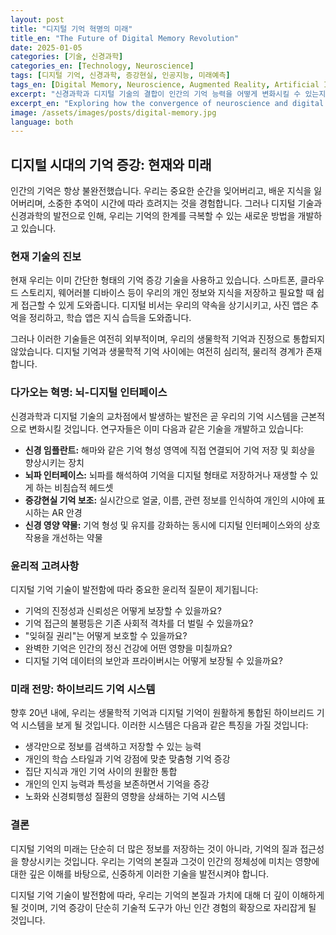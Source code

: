 ```yaml
---
layout: post
title: "디지털 기억 혁명의 미래"
title_en: "The Future of Digital Memory Revolution"
date: 2025-01-05
categories: [기술, 신경과학]
categories_en: [Technology, Neuroscience]
tags: [디지털 기억, 신경과학, 증강현실, 인공지능, 미래예측]
tags_en: [Digital Memory, Neuroscience, Augmented Reality, Artificial Intelligence, Future Prediction]
excerpt: "신경과학과 디지털 기술의 결합이 인간의 기억 능력을 어떻게 변화시킬 수 있는지 탐구하는 글입니다."
excerpt_en: "Exploring how the convergence of neuroscience and digital technology can transform human memory capabilities."
image: /assets/images/posts/digital-memory.jpg
language: both
---
```


<div class="post-content-ko" lang="ko" data-lang="ko" style="display: block; visibility: visible;">
  <h2>디지털 시대의 기억 증강: 현재와 미래</h2>
  
  <p>인간의 기억은 항상 불완전했습니다. 우리는 중요한 순간을 잊어버리고, 배운 지식을 잃어버리며, 소중한 추억이 시간에 따라 흐려지는 것을 경험합니다. 그러나 디지털 기술과 신경과학의 발전으로 인해, 우리는 기억의 한계를 극복할 수 있는 새로운 방법을 개발하고 있습니다.</p>
  
  <h3>현재 기술의 진보</h3>
  
  <p>현재 우리는 이미 간단한 형태의 기억 증강 기술을 사용하고 있습니다. 스마트폰, 클라우드 스토리지, 웨어러블 디바이스 등이 우리의 개인 정보와 지식을 저장하고 필요할 때 쉽게 접근할 수 있게 도와줍니다. 디지털 비서는 우리의 약속을 상기시키고, 사진 앱은 추억을 정리하고, 학습 앱은 지식 습득을 도와줍니다.</p>
  
  <p>그러나 이러한 기술들은 여전히 외부적이며, 우리의 생물학적 기억과 진정으로 통합되지 않았습니다. 디지털 기억과 생물학적 기억 사이에는 여전히 심리적, 물리적 경계가 존재합니다.</p>
  
  <h3>다가오는 혁명: 뇌-디지털 인터페이스</h3>
  
  <p>신경과학과 디지털 기술의 교차점에서 발생하는 발전은 곧 우리의 기억 시스템을 근본적으로 변화시킬 것입니다. 연구자들은 이미 다음과 같은 기술을 개발하고 있습니다:</p>
  
  <ul>
    <li><strong>신경 임플란트:</strong> 해마와 같은 기억 형성 영역에 직접 연결되어 기억 저장 및 회상을 향상시키는 장치</li>
    <li><strong>뇌파 인터페이스:</strong> 뇌파를 해석하여 기억을 디지털 형태로 저장하거나 재생할 수 있게 하는 비침습적 헤드셋</li>
    <li><strong>증강현실 기억 보조:</strong> 실시간으로 얼굴, 이름, 관련 정보를 인식하여 개인의 시야에 표시하는 AR 안경</li>
    <li><strong>신경 영양 약물:</strong> 기억 형성 및 유지를 강화하는 동시에 디지털 인터페이스와의 상호작용을 개선하는 약물</li>
  </ul>
  
  <h3>윤리적 고려사항</h3>
  
  <p>디지털 기억 기술이 발전함에 따라 중요한 윤리적 질문이 제기됩니다:</p>
  
  <ul>
    <li>기억의 진정성과 신뢰성은 어떻게 보장할 수 있을까요?</li>
    <li>기억 접근의 불평등은 기존 사회적 격차를 더 벌릴 수 있을까요?</li>
    <li>"잊혀질 권리"는 어떻게 보호할 수 있을까요?</li>
    <li>완벽한 기억은 인간의 정신 건강에 어떤 영향을 미칠까요?</li>
    <li>디지털 기억 데이터의 보안과 프라이버시는 어떻게 보장될 수 있을까요?</li>
  </ul>
  
  <h3>미래 전망: 하이브리드 기억 시스템</h3>
  
  <p>향후 20년 내에, 우리는 생물학적 기억과 디지털 기억이 원활하게 통합된 하이브리드 기억 시스템을 보게 될 것입니다. 이러한 시스템은 다음과 같은 특징을 가질 것입니다:</p>
  
  <ul>
    <li>생각만으로 정보를 검색하고 저장할 수 있는 능력</li>
    <li>개인의 학습 스타일과 기억 강점에 맞춘 맞춤형 기억 증강</li>
    <li>집단 지식과 개인 기억 사이의 원활한 통합</li>
    <li>개인의 인지 능력과 특성을 보존하면서 기억을 증강</li>
    <li>노화와 신경퇴행성 질환의 영향을 상쇄하는 기억 시스템</li>
  </ul>
  
  <h3>결론</h3>
  
  <p>디지털 기억의 미래는 단순히 더 많은 정보를 저장하는 것이 아니라, 기억의 질과 접근성을 향상시키는 것입니다. 우리는 기억의 본질과 그것이 인간의 정체성에 미치는 영향에 대한 깊은 이해를 바탕으로, 신중하게 이러한 기술을 발전시켜야 합니다.</p>
  
  <p>디지털 기억 기술이 발전함에 따라, 우리는 기억의 본질과 가치에 대해 더 깊이 이해하게 될 것이며, 기억 증강이 단순히 기술적 도구가 아닌 인간 경험의 확장으로 자리잡게 될 것입니다.</p>
</div>

<div class="post-content-en" lang="en" data-lang="en" style="display: none; visibility: hidden;">
  <h2>Memory Enhancement in the Digital Age: Present and Future</h2>
  
  <p>Human memory has always been imperfect. We forget important moments, lose acquired knowledge, and watch precious memories fade with time. However, with advancements in digital technology and neuroscience, we are developing new ways to overcome the limitations of memory.</p>
  
  <h3>Current Technological Progress</h3>
  
  <p>We already use simple forms of memory enhancement technology today. Smartphones, cloud storage, and wearable devices help us store personal information and knowledge, making it easily accessible when needed. Digital assistants remind us of appointments, photo apps organize memories, and learning applications aid in knowledge acquisition.</p>
  
  <p>However, these technologies remain external and not truly integrated with our biological memory. There is still a psychological and physical boundary between digital and biological memory.</p>
  
  <h3>The Coming Revolution: Brain-Digital Interfaces</h3>
  
  <p>Advancements at the intersection of neuroscience and digital technology will soon fundamentally transform our memory systems. Researchers are already developing technologies such as:</p>
  
  <ul>
    <li><strong>Neural implants:</strong> Devices that connect directly to memory-forming regions like the hippocampus to enhance memory storage and recall</li>
    <li><strong>Brainwave interfaces:</strong> Non-invasive headsets that interpret brainwaves to store or play back memories in digital form</li>
    <li><strong>Augmented reality memory aids:</strong> AR glasses that recognize faces, names, and relevant information in real-time and display them in a person's field of vision</li>
    <li><strong>Neurotrophic drugs:</strong> Substances that enhance memory formation and retention while improving interaction with digital interfaces</li>
  </ul>
  
  <h3>Ethical Considerations</h3>
  
  <p>As digital memory technologies advance, important ethical questions arise:</p>
  
  <ul>
    <li>How can we ensure the authenticity and reliability of memories?</li>
    <li>Could inequality in memory access widen existing social gaps?</li>
    <li>How can we protect the "right to be forgotten"?</li>
    <li>What impact would perfect memory have on human mental health?</li>
    <li>How can we guarantee the security and privacy of digital memory data?</li>
  </ul>
  
  <h3>Future Outlook: Hybrid Memory Systems</h3>
  
  <p>Within the next 20 years, we will see hybrid memory systems where biological and digital memory are seamlessly integrated. These systems will feature:</p>
  
  <ul>
    <li>The ability to retrieve and store information through thought alone</li>
    <li>Personalized memory enhancement tailored to individual learning styles and memory strengths</li>
    <li>Seamless integration between collective knowledge and personal memories</li>
    <li>Memory enhancement that preserves individual cognitive abilities and characteristics</li>
    <li>Memory systems that offset the effects of aging and neurodegenerative diseases</li>
  </ul>
  
  <h3>Conclusion</h3>
  
  <p>The future of digital memory is not simply about storing more information, but about improving the quality and accessibility of memory. We must carefully advance these technologies based on a deep understanding of the nature of memory and its impact on human identity.</p>
  
  <p>As digital memory technologies evolve, we will gain a deeper understanding of the nature and value of memory, and memory enhancement will become not just a technological tool but an extension of human experience.</p>
</div>

<script>
  document.addEventListener('DOMContentLoaded', function() {
    console.log('[포스트 콘텐츠] 초기화');
    
    // 언어 변경 이벤트 수신
    document.addEventListener('languageChanged', function(e) {
      const lang = e.detail.language;
      console.log('[포스트 콘텐츠] 언어 변경 감지:', lang);
      
      const koContent = document.querySelector('.post-content-ko');
      const enContent = document.querySelector('.post-content-en');
      
      if (koContent && enContent) {
        if (lang === 'ko') {
          koContent.style.cssText = 'display: block !important; visibility: visible !important;';
          enContent.style.cssText = 'display: none !important; visibility: hidden !important;';
        } else {
          koContent.style.cssText = 'display: none !important; visibility: hidden !important;';
          enContent.style.cssText = 'display: block !important; visibility: visible !important;';
        }
        console.log('[포스트 콘텐츠] 콘텐츠 표시 설정:', {
          lang: lang,
          koDisplay: koContent.style.display,
          enDisplay: enContent.style.display
        });
      }
    });
    
    // languageChange 이벤트도 수신 (헤더에서 발생)
    window.addEventListener('languageChange', function(e) {
      console.log('[포스트 콘텐츠] 전역 언어 변경 감지:', e.detail);
      const lang = e.detail.language;
      
      const koContent = document.querySelector('.post-content-ko');
      const enContent = document.querySelector('.post-content-en');
      
      if (koContent && enContent) {
        if (lang === 'ko') {
          koContent.style.cssText = 'display: block !important; visibility: visible !important;';
          enContent.style.cssText = 'display: none !important; visibility: hidden !important;';
        } else {
          koContent.style.cssText = 'display: none !important; visibility: hidden !important;';
          enContent.style.cssText = 'display: block !important; visibility: visible !important;';
        }
      }
    });
    
    // 초기 상태 설정
    const storedLang = localStorage.getItem('lang') || localStorage.getItem('preferred_language') || 'ko';
    const koContent = document.querySelector('.post-content-ko');
    const enContent = document.querySelector('.post-content-en');
    
    if (koContent && enContent) {
      if (storedLang === 'ko') {
        koContent.style.cssText = 'display: block !important; visibility: visible !important;';
        enContent.style.cssText = 'display: none !important; visibility: hidden !important;';
      } else {
        koContent.style.cssText = 'display: none !important; visibility: hidden !important;';
        enContent.style.cssText = 'display: block !important; visibility: visible !important;';
      }
      console.log('[포스트 콘텐츠] 초기 콘텐츠 설정:', {
        lang: storedLang,
        koDisplay: getComputedStyle(koContent).display,
        enDisplay: getComputedStyle(enContent).display
      });
    }
  });
</script> 
